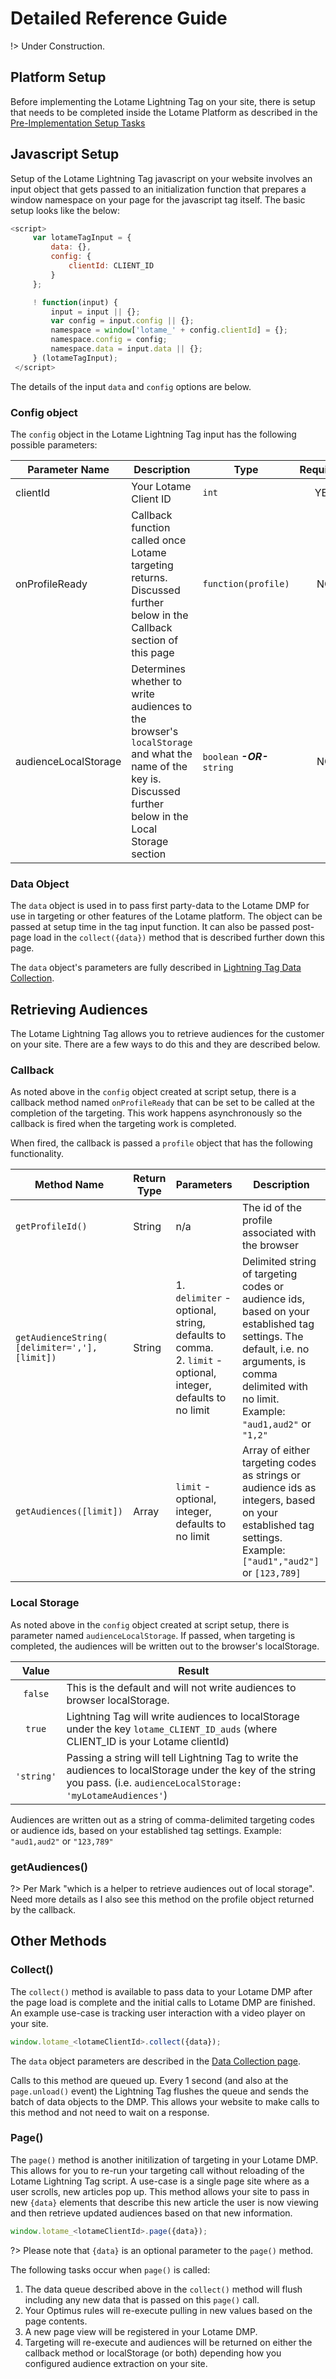 # Detailed Reference Guide

!> Under Construction.

## Platform Setup

Before implementing the Lotame Lightning Tag on your site, there is setup that needs to be completed inside the Lotame Platform as described in the [Pre-Implementation Setup Tasks](lightning-tag/implementation-setup-tasks.md)

## Javascript Setup

Setup of the Lotame Lightning Tag javascript on your website involves an input object that gets passed to an initialization function that prepares a window namespace on your page for the javascript tag itself. The basic setup looks like the below:

```javascript
<script>
     var lotameTagInput = {
         data: {},
         config: {
             clientId: CLIENT_ID
         }
     };

     ! function(input) {
         input = input || {};
         var config = input.config || {};
         namespace = window['lotame_' + config.clientId] = {};
         namespace.config = config;
         namespace.data = input.data || {};
     } (lotameTagInput);
 </script>
 ```

The details of the input `data` and `config` options are below.

### Config object

The `config` object in the Lotame Lightning Tag input has the following possible parameters:

Parameter Name | Description | Type | Required? | Default
-------------- | ----------- | ---- | :-------: | :-----:
clientId | Your Lotame Client ID  | `int` | YES | N/A
onProfileReady | Callback function called once Lotame targeting returns. Discussed further below in the Callback section of this page | `function(profile)` | NO | `{}`
audienceLocalStorage | Determines whether to write audiences to the browser's `localStorage` and what the name of the key is. Discussed further below in the Local Storage section | `boolean` _**-OR-**_ `string` | NO | `false`

### Data Object

The `data` object is used in to pass first party-data to the Lotame DMP for use in targeting or other features of the Lotame platform. The object can be passed at setup time in the tag input function. It can also be passed post-page load in the `collect({data})` method that is described further down this page.

The `data` object's parameters are fully described in [Lightning Tag Data Collection](lightning-tag/data-collection.md).

## Retrieving Audiences

The Lotame Lightning Tag allows you to retrieve audiences for the customer on your site. There are a few ways to do this and they are described below.

### Callback

As noted above in the `config` object created at script setup, there is a callback method named `onProfileReady` that can be set to be called at the completion of the targeting. This work happens asynchronously so the callback is fired when the targeting work is completed.

When fired, the callback is passed a `profile` object that has the following functionality.

Method Name | Return Type | Parameters | Description
----------- | ----------- | ---------- | -----------
`getProfileId()` | String | n/a | The id of the profile associated with the browser
`getAudienceString( [delimiter=','], [limit])` | String | 1. `delimiter` - optional, string, defaults to comma. <br/> 2. `limit` - optional, integer, defaults to no limit | Delimited string of targeting codes or audience ids, based on your established tag settings. The default, i.e. no arguments, is comma delimited with no limit. Example: `"aud1,aud2"` or `"1,2"`
`getAudiences([limit])` | Array | `limit` - optional, integer, defaults to no limit | Array of either targeting codes as strings or audience ids as integers, based on your established tag settings. Example: `["aud1","aud2"]` or `[123,789]`

### Local Storage

As noted above in the `config` object created at script setup, there is parameter named `audienceLocalStorage`. If passed, when targeting is completed, the audiences will be written out to the browser's localStorage.

Value | Result
:---: | ------
`false` | This is the default and will not write audiences to browser localStorage.
`true` |  Lightning Tag will write audiences to localStorage under the key `lotame_CLIENT_ID_auds` (where CLIENT_ID is your Lotame clientId)
`'string'` | Passing a string will tell Lightning Tag to write the audiences to localStorage under the key of the string you pass. (i.e. `audienceLocalStorage: 'myLotameAudiences'`)

Audiences are written out as a string of comma-delimited targeting codes or audience ids, based on your established tag settings. Example: `"aud1,aud2"` or `"123,789"`

### getAudiences()

?> Per Mark "which is a helper to retrieve audiences out of local storage". Need more details as I also see this method on the profile object returned by the callback.

## Other Methods

### Collect()

The `collect()` method is available to pass data to your Lotame DMP after the page load is complete and the initial calls to Lotame DMP are finished. An example use-case is tracking user interaction with a video player on your site.

```javascript
window.lotame_<lotameClientId>.collect({data});
```

The `data` object parameters are described in the [Data Collection page](lightning-tag/data-collection.md).

Calls to this method are queued up. Every 1 second (and also at the `page.unload()` event) the Lightning Tag flushes the queue and sends the batch of data objects to the DMP. This allows your website to make calls to this method and not need to wait on a response.

### Page()

The `page()` method is another initilization of targeting in your Lotame DMP. This allows for you to re-run your targeting call without reloading of the Lotame Lightning Tag script. A use-case is a single page site where as a user scrolls, new articles pop up. This method allows your site to pass in new `{data}` elements that describe this new article the user is now viewing and then retrieve updated audiences based on that new information.

```javascript
window.lotame_<lotameClientId>.page({data});
```

?> Please note that `{data}` is an optional parameter to the `page()` method.

The following tasks occur when `page()` is called:

1. The data queue described above in the `collect()` method will flush including any new data that is passed on this `page()` call.
1. Your Optimus rules will re-execute pulling in new values based on the page contents.
1. A new page view will be registered in your Lotame DMP.
1. Targeting will re-execute and audiences will be returned on either the callback method or localStorage (or both) depending how you configured audience extraction on your site.
